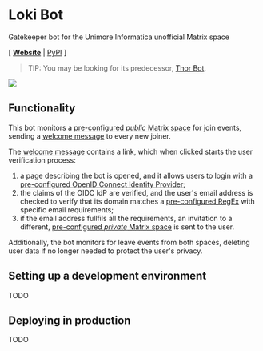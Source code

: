 # Loki Bot

Gatekeeper bot for the Unimore Informatica unofficial Matrix space

\[ [**Website**](https://loki.steffo.eu) | [PyPI](https://pypi.org/project/lokiunimore/) \]

> TIP: You may be looking for its predecessor, [Thor Bot](https://github.com/Steffo99/thorunimore).

![](lokiunimore/web/static/opengraph.png)

## Functionality

This bot monitors a [pre-configured *public* Matrix space][config-public-space] for join events, sending a [welcome message][welcome-msg] to every new joiner.

The [welcome message][welcome-msg] contains a link, which when clicked starts the user verification process:

1. a page describing the bot is opened, and it allows users to login with a [pre-configured OpenID Connect Identity Provider][config-oidc-idp];
2. the claims of the OIDC IdP are verified, and the user's email address is checked to verify that its domain matches a [pre-configured RegEx][config-email-regex]
 with specific email requirements;
3. if the email address fullfils all the requirements, an invitation to a different, [pre-configured *private* Matrix space][config-private-space] is sent to the user.

Additionally, the bot monitors for leave events from both spaces, deleting user data if no longer needed to protect the user's privacy.

[welcome-msg]: https://github.com/Steffo99/lokiunimore/blob/99f7101abc3f68472844cd2f1bac5119e41c1682/lokiunimore/matrix/templates/messages.py#L3-L23
[config-public-space]: https://github.com/Steffo99/lokiunimore/blob/main/lokiunimore/config/config.py#L50-L60
[config-oidc-idp]: https://github.com/Steffo99/lokiunimore/blob/main/lokiunimore/config/config.py#L147-L202
[config-email-regex]: https://github.com/Steffo99/lokiunimore/blob/main/lokiunimore/config/config.py#L194-L202
[config-private-space]: https://github.com/Steffo99/lokiunimore/blob/99f7101abc3f68472844cd2f1bac5119e41c1682/lokiunimore/config/config.py#L76-L86

## Setting up a development environment

TODO

## Deploying in production

TODO